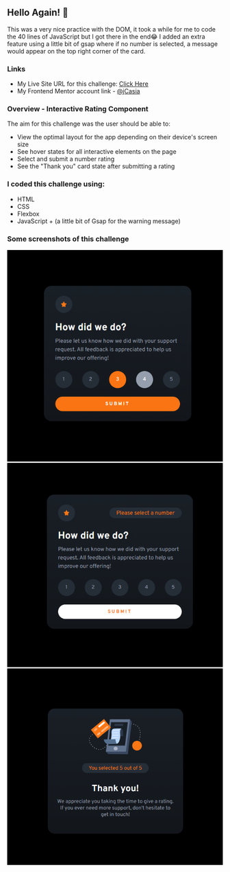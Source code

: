 ## Hello Again! 👋

This was a very nice practice with the DOM, it took a while for me to code the 40 lines of JavaScript but I got there in the end😂
I added an extra feature using a little bit of gsap where if no number is selected, a message would appear on the top right corner of the card.

### Links

- My Live Site URL for this challenge: [Click Here](https://jcasia.github.io/Interactive-Rating-Component/)
- My Frontend Mentor account link - [@jCasia](https://www.frontendmentor.io/profile/jCasia)

### Overview - Interactive Rating Component

The aim for this challenge was the user should be able to:

- View the optimal layout for the app depending on their device's screen size
- See hover states for all interactive elements on the page
- Select and submit a number rating
- See the "Thank you" card state after submitting a rating

### I coded this challenge using:

- HTML
- CSS
- Flexbox
- JavaScript + (a little bit of Gsap for the warning message)

### Some screenshots of this challenge

![](./images/rating1.png)
![](./images/rating2.png)
![](./images/rating3.png)
